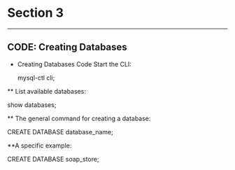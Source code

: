 # Section 3

<hr>

## CODE: Creating Databases

- Creating Databases Code Start the CLI:

  mysql-ctl cli; 

** List available databases:

  show databases; 

** The general command for creating a database:

CREATE DATABASE database_name; 

**A specific example:

CREATE DATABASE soap_store;

